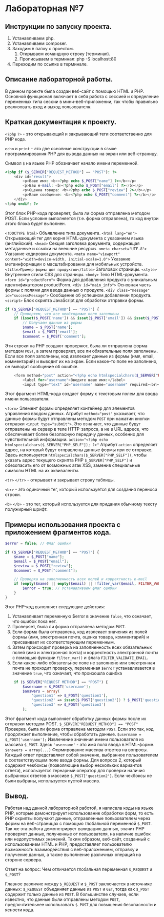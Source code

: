 # Лабораторная №7

## Инструкции по запуску проекта.
1. Устанавливаем php.
2. Устанавливаем сomposer. 
3. Заходим в папку с проектом.
    1. Открываем командную строку (терминал).
    2. Прописываем в терминал: php -S localhost:80
4. Переходим по ссылке в терминале.
## Описание лабораторной работы.
В данном проекте была создан веб-сайт с помощью HTML и PHP. Основной функционал включает в себя работа с сессией и определение переменных типа сессии в мини-веб-приложении, так чтобы правильно реализовать вход и выход пользователя.
## Краткая документация к проекту.
`<?php` `?>` - это открывающий и закрывающий теги соответственно для PHP кода.

`echo` и `print` - это две основные конструкции в языке программирования PHP для вывода данных на экран или веб-страницу.

Символ `$` на языке PHP обозначает начало имени переменной.

```php
<?php if ($_SERVER["REQUEST_METHOD"] == "POST"): ?>
    <div id="result"> 
        <p>Ваше имя: <b><?php echo $_POST["name"] ?></b></p> 
        <p>Ваш e-mail: <b><?php echo $_POST["email"] ?></b></p> 
        <p>Оценка товара: <b><?php echo $_POST["review"] ?></b></p> 
        <p>Ваше сообщение: <b><?php echo $_POST["comment"] ?></b></p> 
    </div> 
<?php endif; ?>
```
Этот блок PHP-кода проверяет, была ли форма отправлена методом POST. Если условие выполняется (т.е. форма отправлена), то код внутри этого блока будет выполнен.

`<!DOCTYPE html>` Объявление типа документа.
`<html lang="en">` Открывающий тег для корня HTML-документа с указанием языка (английский).
`<head>` Секция заголовка документа, содержащая метаданные и ссылки на внешние ресурсы.
`<meta charset="UTF-8">` Указание кодировки документа.
`<meta name="viewport" content="width=device-width, initial-scale=1.0">` Указание метаинформации о масштабировании для мобильных устройств.
`<title>Пример формы для продуктов</title>` Заголовок страницы.
`<style>` Внутренние стили CSS для страницы.
`<body>` Тело HTML-документа.
`<form id="productForm">` Форма для добавления продукта с уникальным идентификатором productForm.
`<div id="main_info">` Основная часть формы с полями для ввода данных о продукте.
`<div class="message" id="successMessage">` Сообщение об успешном добавлении продукта.
`<script>` Блок скрипта JavaScript для обработки отправки формы.

```php
if ($_SERVER["REQUEST_METHOD"] == "POST") {
    // Проверяем, что все необходимые поля заполнены
    if (isset($_POST['name']) && isset($_POST['email']) && isset($_POST['comment']) && isset($_POST['agree'])) {
        // Получаем данные из формы
        $name = $_POST['name'];
        $email = $_POST['email'];
        $comment = $_POST['comment'];
```
Эти строки на PHP создают проверяют, была ли отправлена форма методом `POST`, а затем проверяет, все ли обязательные поля заполнены. Если все поля заполнены, код извлекает данные из формы (имя, email, комментарий) и выводит их на экран. Если какое-то поле не заполнено, он выводит сообщение об ошибке.

```php
    <form method="post" action="<?php echo htmlspecialchars($_SERVER["PHP_SELF"]); ?>">
        <label for="username">Введите ваше имя:</label>
        <input type="text" id="username" name="username" required><br><br>
```
Этот фрагмент HTML-кода создает форму с текстовым полем для ввода имени пользователя.

`<form>` Элемент формы определяет контейнер для элементов управления вводом данных. Атрибут `method="post"` указывает, что данные формы будут отправлены методом `POST` при нажатии кнопки отправки `<input type="submit">`. Это означает, что данные будут отправлены на сервер в теле HTTP-запроса, а не в URL-адресе, что обеспечивает более безопасную передачу данных, особенно для чувствительной информации.
`action="<?php echo htmlspecialchars($_SERVER["PHP_SELF"]); ?>"` Атрибут `action` определяет адрес, на который будут отправлены данные формы при ее отправке. Здесь используется `htmlspecialchars($_SERVER["PHP_SELF"])`, чтобы указать адрес текущего скрипта PHP `$_SERVER["PHP_SELF"]` и обезопасить его от возможных атак XSS, заменив специальные символы HTML на их эквиваленты.

`<tr>` `</tr>` - открывает и закрывает строку таблицы.

`<br>` - это одиночный тег, который используется для создания переноса строки.

`<b>` `</b>` - это тег, который используется для придания обычному тексту полужирный шрифт.

## Примеры использования проекта с приложением фрагментов кода.
```php
$error = false; // Флаг ошибки

if ($_SERVER["REQUEST_METHOD"] == "POST") {
    $name = $_POST["name"];
    $email = $_POST["email"];
    $review = $_POST["review"];
    $comment = $_POST["comment"];

    // Проверка на заполненность всех полей и корректность e-mail
    if (empty($name) || empty($email) || !filter_var($email, FILTER_VALIDATE_EMAIL)) {
        $error = true; // Устанавливаем флаг ошибки
    }
}
```
Этот PHP-код выполняет следующие действия:

1. Устанавливает переменную $error в значение `false`, что означает, что ошибок пока нет.
2. Проверяет, была ли форма отправлена методом `POST`.
3. Если форма была отправлена, код извлекает значения из полей формы (имя, электронная почта, оценка товара, комментарий) и присваивает их соответствующим переменным.
4. Затем происходит проверка на заполненность всех обязательных полей (имя и электронная почта) и корректность электронной почты с помощью функции `filter_var()` и флага `FILTER_VALIDATE_EMAIL`.
5. Если какое-либо обязательное поле не заполнено или электронная почта не проходит проверку, переменная `$error` устанавливается в значение `true`, что означает, что произошла ошибка
```php
    if ($_SERVER["REQUEST_METHOD"] == "POST") {
        $username = $_POST['username'];
        $answers = array(
            'question1' => $_POST['question1'],
            'question2' => isset($_POST['question2']) ? $_POST['question2'] : array(),
            'question3' => $_POST['question3']
        );
```
Этот фрагмент кода выполняет обработку данных формы после их отправки методом POST. 
`$_SERVER["REQUEST_METHOD"] == "POST"` Проверка, была ли форма отправлена методом `POST`. Если это так, код продолжает выполнение, чтобы обработать данные.
`$username = $_POST['username'];` Извлечение значения имени пользователя из массива `$_POST`. Здесь `'username'` - это имя поля ввода в HTML-форме.
`$answers = array(...)` Формирование массива ответов на вопросы. Каждый ответ представляет собой значение, выбранное пользователем в соответствующем поле ввода формы. Для вопроса 2, который содержит чекбоксы (позволяющие выбор нескольких вариантов ответа), используется тернарный оператор для проверки наличия выбранных ответов в массиве `$_POST['question2']`. Если чекбоксы не были выбраны, используется пустой массив.
## Вывод.
Работая над данной лабораторной работой, я написала коды на языке PHP, которые демонстрирует использование обработки форм, то есть PHP скрипты получают данные, отправленные пользователем через формы на веб-страницах с помощью глобальной переменной `$_POST`. Так же эта работа демонстрирует валидацию данных, значит PHP проверяет данные, полученные от пользователя, на наличие ошибок или недопустимых значений. Таким образом, веб-сайт, созданный с использованием HTML и PHP, предоставляет пользователю возможность взаимодействия с веб-приложением, отправку и получение данных, а также выполнение различных операций на стороне сервера.

Ответ на вопрос: 
Чем отличается глобальная переменная `$_REQUEST` и `$_POST`? 

Главное различие между `$_REQUEST` и `$_POST` заключается в источнике данных: `$_REQUEST` объединяет данные из `POST` и `GET`, тогда как `$_POST` содержит только данные из `POST`. В большинстве случаев, если известно, что данные были отправлены методом `POST`, предпочтительнее использовать `$_POST` для повышения безопасности и ясности кода.
